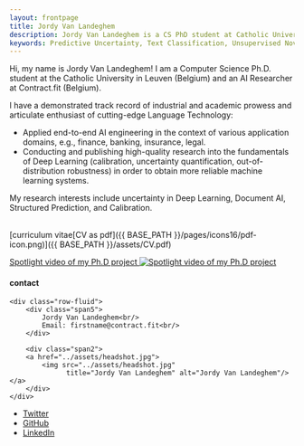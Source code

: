 ```yaml
---
layout: frontpage
title: Jordy Van Landeghem
description: Jordy Van Landeghem is a CS PhD student at Catholic University Leuven. 
keywords: Predictive Uncertainty, Text Classification, Unsupervised Novelty Detection, Monte Carlo Dropout
---
```


Hi, my name is Jordy Van Landeghem! 
I am a Computer Science Ph.D. student at the Catholic University in Leuven (Belgium) and an AI Researcher at Contract.fit (Belgium).

I have a demonstrated track record  of industrial and academic prowess and articulate enthusiast of cutting-edge Language Technology:
- Applied end-to-end AI engineering in the context of various application domains, e.g., finance, banking, insurance, legal. 
- Conducting and publishing high-quality research into the fundamentals of Deep Learning (calibration, uncertainty quantification, out-of-distribution robustness) in order to obtain more reliable machine learning systems.

My research interests include uncertainty in Deep Learning, Document AI, Structured Prediction, and Calibration.

<br>[curriculum vitae[CV as pdf]({{ BASE_PATH }}/pages/icons16/pdf-icon.png)]({{ BASE_PATH }}/assets/CV.pdf)<br/>

[Spotlight video of my Ph.D project ![Spotlight video of my Ph.D project](https://img.youtube.com/vi/HYd_afHn3DU/maxresdefault.jpg)](https://youtu.be/HYd_afHn3DU)


<div class="container">
<h4><a name="contact"></a>contact</h4>

    <div class="row-fluid">
        <div class="span5">
            Jordy Van Landeghem<br/>
            Email: firstname@contract.fit<br/>
        </div>

        <div class="span2">
        <a href="../assets/headshot.jpg">
            <img src="../assets/headshot.jpg"
                  title="Jordy Van Landeghem" alt="Jordy Van Landeghem"/></a>
        </div>
    </div>
</div>

<div class="navbar">
  <div class="navbar-inner">
      <ul class="nav">
          <li><a href="https://twitter.com/JordyLandeghem">Twitter</a></li>
          <li><a href="https://github.com/jordy-vl">GitHub</a></li>
          <li><a href="https://www.linkedin.com/in/jordy-van-landeghem-3b1166b3/">LinkedIn</a></li>
      </ul>
  </div>
</div>
